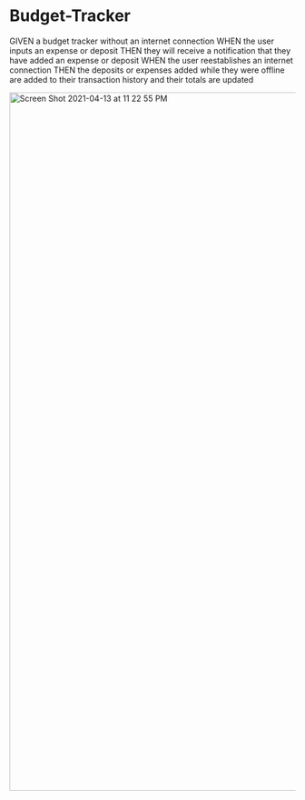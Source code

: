 # Budget-Tracker

GIVEN a budget tracker without an internet connection
WHEN the user inputs an expense or deposit
THEN they will receive a notification that they have added an expense or deposit
WHEN the user reestablishes an internet connection
THEN the deposits or expenses added while they were offline are added to their transaction history and their totals are updated



<img width="1229" alt="Screen Shot 2021-04-13 at 11 22 55 PM" src="https://user-images.githubusercontent.com/70423368/114663504-4a9dd680-9caf-11eb-8bc9-708ffca535ce.png">
